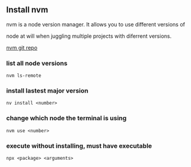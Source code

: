 ## Install nvm
nvm is a node version manager. It allows you to use different versions of 

node at will when juggling multiple projects with diferrent versions.

[nvm git repo](https://github.com/nvm-sh/nvm)

### list all node versions
`nvm ls-remote`

### install lastest major version
`nv install <number>`

### change which node the terminal is using
`nvm use <number>`

### execute without installing, must have executable
`npx <package> <arguments>`

